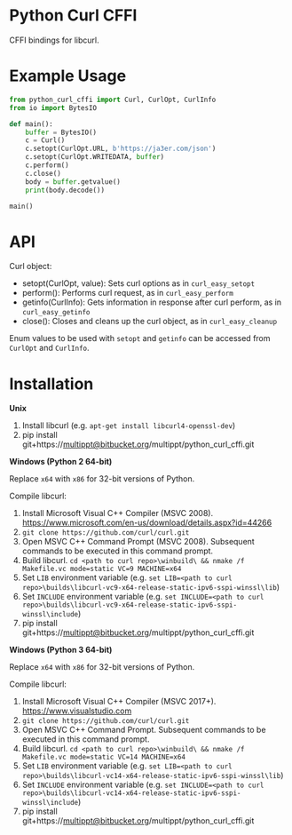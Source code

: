 # Python Curl CFFI

CFFI bindings for libcurl.

# Example Usage

```python
from python_curl_cffi import Curl, CurlOpt, CurlInfo
from io import BytesIO

def main():
    buffer = BytesIO()
    c = Curl()
    c.setopt(CurlOpt.URL, b'https://ja3er.com/json')
    c.setopt(CurlOpt.WRITEDATA, buffer)
    c.perform()
    c.close()
    body = buffer.getvalue()
    print(body.decode())

main()
```

# API

Curl object:
* setopt(CurlOpt, value): Sets curl options as in `curl_easy_setopt`
* perform(): Performs curl request, as in `curl_easy_perform`
* getinfo(CurlInfo): Gets information in response after curl perform, as in `curl_easy_getinfo`
* close(): Closes and cleans up the curl object, as in `curl_easy_cleanup`

Enum values to be used with `setopt` and `getinfo` can be accessed from `CurlOpt` and `CurlInfo`.

# Installation

**Unix**

1. Install libcurl (e.g. `apt-get install libcurl4-openssl-dev`)
2. pip install git+https://multippt@bitbucket.org/multippt/python_curl_cffi.git

**Windows (Python 2 64-bit)**

Replace `x64` with `x86` for 32-bit versions of Python.

Compile libcurl:
1. Install Microsoft Visual C++ Compiler (MSVC 2008). https://www.microsoft.com/en-us/download/details.aspx?id=44266
2. `git clone https://github.com/curl/curl.git`
3. Open MSVC C++ Command Prompt (MSVC 2008). Subsequent commands to be executed in this command prompt. 
4. Build libcurl. `cd <path to curl repo>\winbuild\ && nmake /f Makefile.vc mode=static VC=9 MACHINE=x64`
5. Set `LIB` environment variable (e.g. `set LIB=<path to curl repo>\builds\libcurl-vc9-x64-release-static-ipv6-sspi-winssl\lib`)
6. Set `INCLUDE` environment variable (e.g. `set INCLUDE=<path to curl repo>\builds\libcurl-vc9-x64-release-static-ipv6-sspi-winssl\include`)
7. pip install git+https://multippt@bitbucket.org/multippt/python_curl_cffi.git

**Windows (Python 3 64-bit)**

Replace `x64` with `x86` for 32-bit versions of Python.

Compile libcurl:
1. Install Microsoft Visual C++ Compiler (MSVC 2017+). https://www.visualstudio.com
2. `git clone https://github.com/curl/curl.git`
3. Open MSVC C++ Command Prompt. Subsequent commands to be executed in this command prompt.
4. Build libcurl. `cd <path to curl repo>\winbuild\ && nmake /f Makefile.vc mode=static VC=14 MACHINE=x64`
5. Set `LIB` environment variable (e.g. `set LIB=<path to curl repo>\builds\libcurl-vc14-x64-release-static-ipv6-sspi-winssl\lib`)
6. Set `INCLUDE` environment variable (e.g. `set INCLUDE=<path to curl repo>\builds\libcurl-vc14-x64-release-static-ipv6-sspi-winssl\include`)
7. pip install git+https://multippt@bitbucket.org/multippt/python_curl_cffi.git
